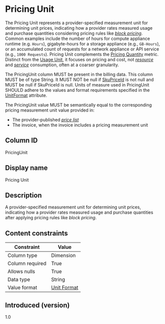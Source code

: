 # Pricing Unit

The Pricing Unit represents a provider-specified measurement unit for determining unit prices, indicating how a provider rates measured usage and purchase quantities considering pricing rules like [*block pricing*](#glossary:block-pricing). Common examples include the number of hours for compute appliance runtime (e.g. `Hours`), gigabyte-hours for a storage appliance (e.g., `GB-Hours`), or an accumulated count of requests for a network appliance or API service (e.g., `1000 Requests`). Pricing Unit complements the [Pricing Quantity](#pricingquantity) metric. Distinct from the [Usage Unit](#usageunit), it focuses on pricing and cost, not [*resource*](#glossary:resource) and [*service*](#glossary:service) consumption, often at a coarser granularity.

The PricingUnit column MUST be present in the billing data. This column MUST be of type String. It MUST NOT be null if [SkuPriceId](#skupriceid) is not null and MUST be null if SkuPriceId is null. Units of measure used in PricingUnit SHOULD adhere to the values and format requirements specified in the [UnitFormat](#unitformat) attribute.

The PricingUnit value MUST be semantically equal to the corresponding pricing measurement unit value provided in:

* The provider-published [*price list*](#glossary:price-list)
* The invoice, when the invoice includes a pricing measurement unit

## Column ID

PricingUnit

## Display name

Pricing Unit

## Description

A provider-specified measurement unit for determining unit prices, indicating how a provider rates measured usage and purchase quantities after applying pricing rules like *block pricing*.

## Content constraints

| Constraint      | Value                   |
|-----------------|-------------------------|
| Column type     | Dimension               |
| Column required | True                    |
| Allows nulls    | True                    |
| Data type       | String                  |
| Value format    | [Unit Format](#unitformat) |

## Introduced (version)

1.0
